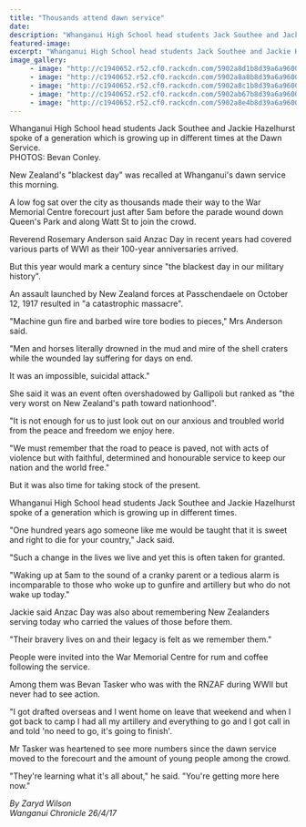 ```yaml
---
title: "Thousands attend dawn service"
date: 
description: "Whanganui High School head students Jack Southee and Jackie Hazelhurst spoke of a generation which is growing up in different times at the Dawn Service..."
featured-image: 
excerpt: "Whanganui High School head students Jack Southee and Jackie Hazelhurst spoke of a generation which is growing up in different times at the Dawn Service."
image_gallery:
	 - image: "http://c1940652.r52.cf0.rackcdn.com/5902a8d1b8d39a6a96000310/returned-service-flag.jpg"
	 - image: "http://c1940652.r52.cf0.rackcdn.com/5902a8a8b8d39a6a9600030c/flags.jpg"
	 - image: "http://c1940652.r52.cf0.rackcdn.com/5902a8c1b8d39a6a9600030e/pipes-up-front-flags-behind.jpg"
	 - image: "http://c1940652.r52.cf0.rackcdn.com/5902ab67b8d39a6a96000316/dawn-service.jpg"
	 - image: "http://c1940652.r52.cf0.rackcdn.com/5902a8e4b8d39a6a96000312/whs-heads-longer-distance-away.jpg"
---
```


<p>Whanganui High School head students Jack Southee and Jackie Hazelhurst spoke of a generation which is growing up in different times at the Dawn Service.<br />PHOTOS:&nbsp;<span>Bevan Conley.</span></p>
<p>New Zealand's "blackest day" was recalled at Whanganui's dawn service this morning.</p>
<p>A low fog sat over the city as thousands made their way to the War Memorial Centre forecourt just after 5am before the parade wound down Queen's Park and along Watt St to join the crowd.</p>
<p>Reverend Rosemary Anderson said Anzac Day in recent years had covered various parts of WWI as their 100-year anniversaries arrived.</p>
<p>But this year would mark a century since "the blackest day in our military history".</p>
<p>An assault launched by New Zealand forces at Passchendaele on October 12, 1917 resulted in "a catastrophic massacre".</p>
<p>"Machine gun fire and barbed wire tore bodies to pieces," Mrs Anderson said.</p>
<p>"Men and horses literally drowned in the mud and mire of the shell craters while the wounded lay suffering for days on end.</p>
<p>It was an impossible, suicidal attack."</p>
<p>She said it was an event often overshadowed by Gallipoli but ranked as "the very worst on New Zealand's path toward nationhood".</p>
<p>"It is not enough for us to just look out on our anxious and troubled world from the peace and freedom we enjoy here.</p>
<p>"We must remember that the road to peace is paved, not with acts of violence but with faithful, determined and honourable service to keep our nation and the world free."</p>
<p>But it was also time for taking stock of the present.</p>
<p>Whanganui High School head students Jack Southee and Jackie Hazelhurst spoke of a generation which is growing up in different times.</p>
<p>"One hundred years ago someone like me would be taught that it is sweet and right to die for your country," Jack said.</p>
<p>"Such a change in the lives we live and yet this is often taken for granted.</p>
<p>"Waking up at 5am to the sound of a cranky parent or a tedious alarm is incomparable to those who woke up to gunfire and artillery but who do not wake up today."</p>
<p>Jackie said Anzac Day was also about remembering New Zealanders serving today who carried the values of those before them.</p>
<p>"Their bravery lives on and their legacy is felt as we remember them."</p>
<p>People were invited into the War Memorial Centre for rum and coffee following the service.</p>
<p>Among them was Bevan Tasker who was with the RNZAF during WWII but never had to see action.</p>
<p>"I got drafted overseas and I went home on leave that weekend and when I got back to camp I had all my artillery and everything to go and I got call in and told 'no need to go, it's going to finish'.</p>
<p>Mr Tasker was heartened to see more numbers since the dawn service moved to the forecourt and the amount of young people among the crowd.</p>
<p>"They're learning what it's all about," he said. "You're getting more here now."</p>
<p><em>By Zaryd Wilson</em><br /><em>Wanganui Chronicle 26/4/17</em></p>

